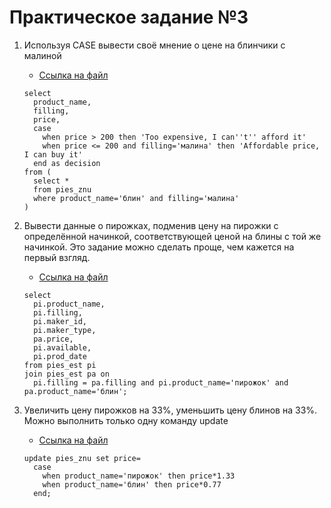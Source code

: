 # Практическое задание №3

1. Используя CASE вывести своё мнение о цене на блинчики с малиной

    * [Ссылка на файл](src/sql_3_1.sql)   
    ```
    select
      product_name,
      filling,
      price,
      case
        when price > 200 then 'Too expensive, I can''t'' afford it'
        when price <= 200 and filling='малина' then 'Affordable price, I can buy it'
      end as decision
    from (
      select *
      from pies_znu
      where product_name='блин' and filling='малина'
    )
    ```

1. Вывести данные о пирожках, подменив цену на пирожки с определённой начинкой, соответствующей ценой на блины с той же начинкой. Это задание можно сделать проще, чем кажется на первый взгляд.

    * [Ссылка на файл](src/sql_3_2.sql)   
    ```
    select
      pi.product_name,
      pi.filling,
      pi.maker_id,
      pi.maker_type,
      pa.price,
      pi.available,
      pi.prod_date
    from pies_est pi
    join pies_est pa on
      pi.filling = pa.filling and pi.product_name='пирожок' and pa.product_name='блин';
    ```

1. Увеличить цену пирожков на 33%, уменьшить цену блинов на 33%. Можно выполнить только одну команду update

    * [Ссылка на файл](src/sql_3_3.sql)   
    ```
    update pies_znu set price=
      case
        when product_name='пирожок' then price*1.33
        when product_name='блин' then price*0.77
      end;
    ```